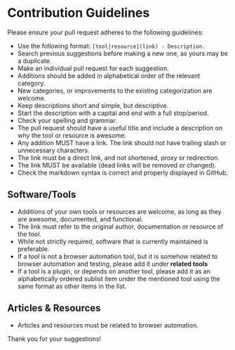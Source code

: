 # Contribution Guidelines

Please ensure your pull request adheres to the following guidelines:

* Use the following format: `[tool|resource](link) - Description.`
* Search previous suggestions before making a new one, as yours may be a duplicate.
* Make an individual pull request for each suggestion.
* Additions should be added in alphabetical order of the relevant category.
* New categories, or improvements to the existing categorization are welcome.
* Keep descriptions short and simple, but descriptive.
* Start the description with a capital and end with a full stop/period.
* Check your spelling and grammar.
* The pull request should have a useful title and include a description on why the tool or resource is awesome.
* Any addition MUST have a link. The link should not have trailing slash or unnecessary characters.
* The link must be a direct link, and not shortened, proxy or redirection.
* The link MUST be available (dead links will be removed or changed).
* Check the markdown syntax is correct and properly displayed in GitHub.

## Software/Tools
* Additions of your own tools or resources are welcome, as long as they are awesome, documented, and functional.
* The link must refer to the original author, documentation or resource of the tool.
* While not strictly required, software that is currently maintained is preferable.
* If a tool is not a browser automation tool, but it is somehow related to browser automation and testing, please add it under **related tools**
* If a tool is a plugin, or depends on another tool, please add it as an alphabetically ordered sublist item under the mentioned tool using the same format as other items in the list.

## Articles & Resources
* Articles and resources must be related to browser automation.

Thank you for your suggestions!

